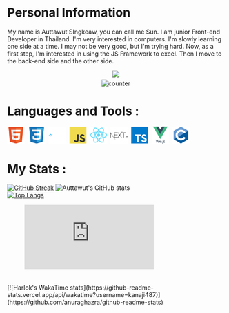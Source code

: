 # Personal Information

My name is Auttawut SIngkeaw, you can call me Sun. I am junior Front-end Developer in Thailand.
I'm very interested in computers. I'm slowly learning one side at a time. I may not be very good, but I'm trying hard.
Now, as a first step, I'm interested in using the JS Framework to excel. Then I move to the back-end side and the other side.
<div id="header" align="center">
  <img src="https://media.giphy.com/media/WSBeyxvC1jH496xQGA/giphy.gif" width="100"/>
</div>
<div align="center">
  <img src="https://komarev.com/ghpvc/?username=kanaji487&style=flat-square&color=A84448&style=for-the-badge" alt="counter" align="center"/>
 </div>

# Languages and Tools :
<div>
  <img src="https://github.com/devicons/devicon/blob/master/icons/html5/html5-original.svg" title="HTML5" alt="HTML" width="40" height="40">&nbsp;
  <img src="https://github.com/devicons/devicon/blob/master/icons/css3/css3-original.svg" title="CSS3" alt="CSS" width="40" height="40">&nbsp;
  <img src="https://github.com/devicons/devicon/blob/master/icons/tailwindcss/tailwindcss-original-wordmark.svg" title="TailwindCSS" alt="tailwind" width="40" height="40">&nbsp;
  <img src="https://github.com/devicons/devicon/blob/master/icons/javascript/javascript-original.svg" title="JavaScript" alt="JavaScript" width="40" height="40">&nbsp;
  <img src="https://github.com/devicons/devicon/blob/master/icons/react/react-original.svg" title="React" alt="React" width="40" height="40">&nbsp;
  <img src="https://github.com/devicons/devicon/blob/master/icons/nextjs/nextjs-original-wordmark.svg" title="Next.JS" alt="React" width="40" height="40">&nbsp;
  <img src="https://github.com/devicons/devicon/blob/master/icons/typescript/typescript-original.svg" title="Typescript" alt="Typescript" width="40" height="40">&nbsp;
  <img src="https://github.com/devicons/devicon/blob/master/icons/vuejs/vuejs-original-wordmark.svg" title="Vue" alt="Vue" width="40" height="40">&nbsp;
  <img src="https://github.com/devicons/devicon/blob/master/icons/c/c-original.svg" title="C" alt="C" width="40" height="40">&nbsp;
</div>

# My Stats :
[![GitHub Streak](http://github-readme-streak-stats.herokuapp.com?user=kanaji487&theme=ocean-dark&border_radius=6)](https://git.io/streak-stats)
![Auttawut's GitHub stats](https://github-readme-stats.vercel.app/api?username=kanaji487&show_icons=true&theme=radical)
<br>
[![Top Langs](https://github-readme-stats.vercel.app/api/top-langs/?username=kanaji487&hide_progress=true)](https://github.com/anuraghazra/github-readme-stats)
</br>
<figure><embed src="https://wakatime.com/share/@018c1e9e-4135-4fe4-ab15-bc3207404bc3/01dd76aa-823e-4350-b2c9-28fe806e0d15.svg"></embed></figure>
<br />
[![Harlok's WakaTime stats](https://github-readme-stats.vercel.app/api/wakatime?username=kanaji487)](https://github.com/anuraghazra/github-readme-stats)
